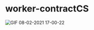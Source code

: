 # worker-contractCS

![GIF 08-02-2021 17-00-22](https://user-images.githubusercontent.com/60515500/107275970-2fa1b280-6a31-11eb-9007-d4e9126c77bf.gif)
